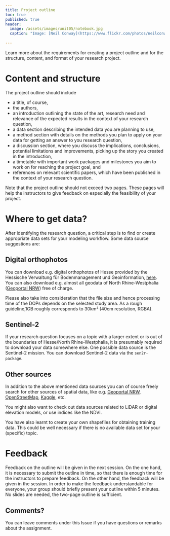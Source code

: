 ```yaml
---
title: Project outline
toc: true
published: true
header:
  image: /assets/images/unit05/notebook.jpg
  caption: "Image: [Neil Conway](https://www.flickr.com/photos/neilconway/) [Public Domain Mark 1.0](https://creativecommons.org/publicdomain/mark/1.0/deed.en) via [flickr.com](https://www.flickr.com/photos/neilconway/5625707813/in/photostream/)"
 
---
```

   
Learn more about the requirements for creating a project outline and for the structure, content, and format of your research project.


# Content and structure
The project outline should include
* a title, of course, 
* the authors,
* an introduction outlining the state of the art, research need and relevance of the expected results in the context of your research question,
* a data section describing the intended data you are planning to use,
* a method section with details on the methods you plan to apply on your data for getting an answer to you research question,
* a discussion section, where you discuss the implications, conclusions, potential limitations and improvements, picking up the story you created in the introduction, 
* a timetable with important work packages and milestones you aim to work on for reaching the project goal, and 
* references on relevant scientific papers, which have been published in the context of your research question.

Note that the project outline should not exceed two pages.
These pages will help the instructors to give feedback on especially the feasibility of your project. 

# Where to get data?
After identifying the research question, a critical step is to find or create appropriate data sets for your modeling workflow.
Some data source suggestions are:


## Digital orthophotos
You can download e.g. digital orthophotos of Hesse provided by the Hessische Verwaltung für Bodenmanagement und Geoinformation, [here](https://gds.hessen.de/INTERSHOP/web/WFS/HLBG-Geodaten-Site/de_DE/-/EUR/ViewDownloadcenter-Start).
You can also download e.g. almost all geodata of North Rhine-Westphalia ([Geoportal NRW](https://www.geoportal.nrw/)) free of charge.

Please also take into consideration that the file size and hence processing time of the DOPs depends on the selected study area.
As a rough guideline,1GB roughly corresponds to 30km² (40cm resolution, RGBA).
   
   
## Sentinel-2
If your research question focuses on a topic with a larger extent or is out of the boundaries of Hesse/North Rhine-Westphalia, it is presumably required to download your data somewhere else. One possible data source is the Sentinel-2 mission. You can download Sentinel-2 data via the `sen2r-package`.
   
## Other sources
In addition to the above mentioned data sources you can of course freely search for other sources of spatial data, 
like e.g. [Geoportal NRW](https://www.geoportal.nrw/), [OpenStreetMap](https://www.openstreetmap.de/), [Kaggle](https://www.kaggle.com/), etc.

You might also want to check out data sources related to LiDAR or digital elevation models, or use indices like the NDVI.

You have also learnt to create your own shapefiles for obtaining training data. 
This could be well necessary if there is no available data set for your (specific) topic.




# Feedback
Feedback on the outline will be given in the next session. 
On the one hand, it is necessary to submit the outline in time, so that there is enough time for the instructors to prepare feedback. 
On the other hand, the feedback will be given in the session. 
In order to make the feedback understandable for everyone, your group should briefly present your outline within 5 minutes. 
No slides are needed, the two-page outline is sufficient.



## Comments?
You can leave comments under this Issue if you have questions or remarks about the assignment. 



<script src="https://utteranc.es/client.js"
        repo="GeoMOER/geoAI"
        issue-term="GeoAI_2021_unit_05_01_project_outline"
        theme="github-light"
        crossorigin="anonymous"
        async>
</script>

